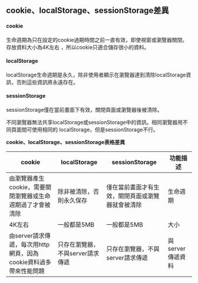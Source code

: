 ## **cookie、localStorage、sessionStorage差異**



#### cookie

生命週期為只在設定的cookie過期時間之前一直有效，即使視窗或瀏覽器關閉。 存放資料大小為4K左右 ，所以cookie只適合儲存很小的資料。



#### localStorage

localStorage生命週期是永久，除非使用者顯示在瀏覽器達到清除localStorage資訊，否則這些資訊將永遠存在。



#### sessionStorage

sessionStorage僅在當前畫面下有效，關閉頁面或瀏覽器後被清除。



不同瀏覽器無法共享localStorage或sessionStorage中的資訊。相同瀏覽器用不同頁面間可使用相同的 localStorage，但是sessionStorage不行。



**cookie、localStorage、sessionStorage表格差異**

| cookie          | localStorage         | sessionStorage   | 功能描述                                |
| ----------------------- | ------------------------- | ------------------------------------------------ | --------------------------------------- |
| 由瀏覽器產生cookie，需要關閉瀏覽器或生命週期過了才會被清除 | 除非被清除，否則永久保存  | 僅在當前畫面才有生效，關閉頁面或瀏覽器就會被清除 | 生命週期                                |
| 4K左右                  | 一般都是5MB               	| 一般都是5MB |大小|
| 由server請求傳遞，每次用http網頁，因為cookie資料過多帶來性能問題 | 只存在瀏覽器，不與server請求傳遞 | 只存在瀏覽器，不與server請求傳遞 | 與server傳遞資料                        |